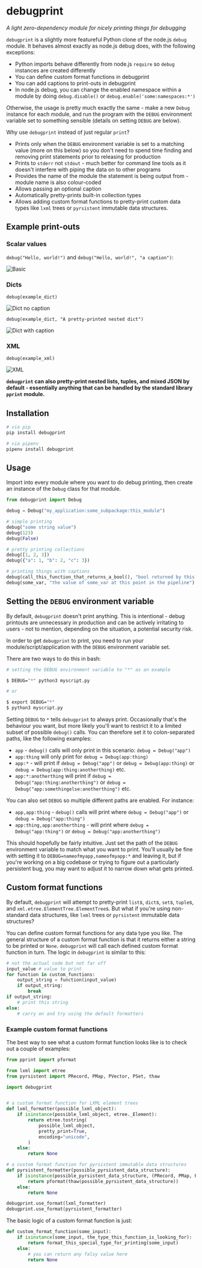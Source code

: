 # debugprint

*A light zero-dependency module for nicely printing things for debugging*

`debugprint` is a slightly more featureful Python clone of the node.js `debug` module. It behaves almost exactly as node.js debug does, with the following exceptions:

 - Python imports behave differently from node.js `require` so `debug` instances are created differently
 - You can define custom format functions in debugprint
 - You can add captions to print-outs in debugprint
 - In node.js debug, you can change the enabled namespace within a module by doing `debug.disable()` or `debug.enable('some:namespaces:*')`

Otherwise, the usage is pretty much exactly the same - make a new `Debug` instance for each module, and run the program with the `DEBUG` environment variable set to something sensible (details on setting `DEBUG` are below).

Why use `debugprint` instead of just regular `print`?

 - Prints only when the `DEBUG` environment variable is set to a matching value (more on this below) so you don't need to spend time finding and removing print statements prior to releasing for production
 - Prints to `stderr` not `stdout` - much better for command line tools as it doesn't interfere with piping the data on to other programs
 - Provides the name of the module the statement is being output from - module name is also colour-coded
 - Allows passing an optional caption
 - Automatically pretty-prints built-in collection types
 - Allows adding custom format functions to pretty-print custom data types like `lxml` trees or `pyrsistent` immutable data structures.

## Example print-outs

### Scalar values

`debug("Hello, world!")` and `debug("Hello, world!", "a caption")`:

![Basic](/screenshots/basic.png)

### Dicts

`debug(example_dict)`

![Dict no caption](/screenshots/dict_no_caption.png)

`debug(example_dict, "A pretty-printed nested dict")`

![Dict with caption](/screenshots/dict_caption.png)

### XML

`debug(example_xml)`

![XML](/screenshots/xml.png)

**`debugprint` can also pretty-print nested lists, tuples, and mixed JSON by default - essentially anything that can be handled by the standard library `pprint` module.**

## Installation

```bash
# via pip
pip install debugprint

# via pipenv
pipenv install debugprint

```

## Usage

Import into every module where you want to do debug printing, then create an instance of the `Debug` class for that module.

```python
from debugprint import Debug

debug = Debug("my_application:some_subpackage:this_module")

# simple printing
debug("some string value")
debug(123)
debug(False)

# pretty printing collections
debug([1, 2, 3])
debug({"a": 1, "b": 2, "c": 3})

# printing things with captions
debug(call_this_function_that_returns_a_bool(), "bool returned by this function")
debug(some_var, "the value of some_var at this point in the pipeline")

```

## Setting the `DEBUG` environment variable

By default, `debugprint` doesn't print anything. This is intentional - debug printouts are unnecessary in production and can be actively irritating to users - not to mention, depending on the situation, a potential security risk.

In order to get `debugprint` to print, you need to run your module/script/application with the `DEBUG` environment variable set.

There are two ways to do this in bash:

```bash
# setting the DEBUG environment variable to "*" as an example

$ DEBUG="*" python3 myscript.py

# or

$ export DEBUG="*"
$ python3 myscript.py
```

Setting `DEBUG` to `*` tells `debugprint` to always print. Occasionally that's the behaviour you want, but more likely you'll want to restrict it to a limited subset of possible `debug()` calls. You can therefore set it to colon-separated paths, like the following examples:

 - `app` - `debug()` calls will only print in this scenario: `debug = Debug("app")`
 - `app:thing` will only print for `debug = Debug(app:thing)`
 - `app:*` - will print if `debug = Debug("app")` or `debug = Debug(app:thing)` or `debug = Debug(app:thing:anotherthing)` etc.
 - `app:*:anotherthing` will print if `debug = Debug("app:thing:anotherthing")` or `debug = Debug("app:somethingelse:anotherthing")` etc.

You can also set `DEBUG` so multiple different paths are enabled. For instance:

 - `app,app:thing` - `debug()` calls will print where `debug = Debug("app")` or `debug = Debug("app:thing")`
 - `app:thing,app:anotherthing` - will print where `debug = Debug("app:thing")` or `debug = Debug("app:anotherthing")`

This should hopefully be fairly intuitive. Just set the path of the `DEBUG` environment variable to match what you want to print. You'll usually be fine with setting it to `DEBUG=nameofmyapp,nameofmyapp:*` and leaving it, but if you're working on a big codebase or trying to figure out a particularly persistent bug, you may want to adjust it to narrow down what gets printed.

## Custom format functions

By default, `debugprint` will attempt to pretty-print `list`s, `dict`s, `set`s, `tuple`s, and `xml.etree.ElementTree.ElementTree`s. But what if you're using non-standard data structures, like `lxml` trees or `pyrsistent` immutable data structures?

You can define custom format functions for any data type you like. The general structure of a custom format function is that it returns either a string to be printed or `None`. `debugprint` will call each defined custom format function in turn. The logic in `debugprint` is similar to this:

```python
# not the actual code but not far off
input_value # value to print
for function in custom_functions:
    output_string = function(input_value)
    if output_string:
        break
if output_string:
    # print this string
else:
    # carry on and try using the default formatters
```

### Example custom format functions

The best way to see what a custom format function looks like is to check out a couple of examples:

```python
from pprint import pformat

from lxml import etree
from pyrsistent import PRecord, PMap, PVector, PSet, thaw

import debugprint


# a custom format function for LXML element trees
def lxml_formatter(possible_lxml_object):
    if isinstance(possible_lxml_object, etree._Element):
        return etree.tostring(
            possible_lxml_object,
            pretty_print=True,
            encoding="unicode",
        )
    else:
        return None

# a custom format function for pyrsistent immutable data structures
def pyrsistent_formatter(possible_pyrsistent_data_structure):
    if isinstance(possible_pyrsistent_data_structure, (PRecord, PMap, PVector, PSet)):
        return pformat(thaw(possible_pyrsistent_data_structure))
    else:
        return None

debugprint.use_format(lxml_formatter)
debugprint.use_format(pyrsistent_formatter)
```

The basic logic of a custom format function is just:

```python
def custom_format_function(some_input):
    if isinstance(some_input, the_type_this_function_is_looking_for):
        return format_this_special_type_for_printing(some_input)
    else:
        # you can return any falsy value here
        return None
```
